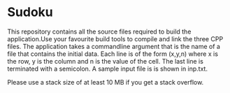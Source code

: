 Sudoku
======
This repository contains all the source files required to build the application.Use your favourite build tools to compile and link the three CPP files. The application takes a commandline argument that is the name of a file that contains the initial data. Each line is of the form 
(x,y,n)
where x is the row, y is the column and n is the value of the cell. The last line is terminated with a semicolon.
A sample input file is is shown in inp.txt.

Please use a stack size of at least 10 MB if you get a stack overflow.

